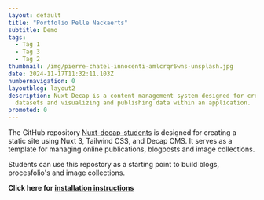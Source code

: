 ```yaml
---
layout: default
title: "Portfolio Pelle Nackaerts"
subtitle: Demo
tags:
  - Tag 1
  - Tag 3
  - Tag 2
thumbnail: /img/pierre-chatel-innocenti-amlcrqr6wns-unsplash.jpg
date: 2024-11-17T11:32:11.103Z
numbernavigation: 0
layoutblog: layout2
description: Nuxt Decap is a content management system designed for creating
  datasets and visualizing and publishing data within an application.
promoted: 0
---
```

The GitHub repository [Nuxt-decap-students](https://github.com/bureaupixel/Nuxt-decap-students) is designed for creating a static site using Nuxt 3, Tailwind CSS, and Decap CMS. It serves as a template for managing online publications, blogposts and image collections.

Students can use this repostory as a starting point to build blogs, procesfolio's and image collections.

**Click here for [installation instructions](https://bpedu2425.netlify.app/folders/startguide/page7)**